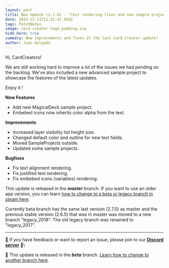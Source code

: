 ```yaml
---
layout: post
title: New Update (2.7.0) - "Text rendering fixes and new sample project"
date: 2019-12-11T11:21:47.916Z
tags: PatchNotes
image: card-creator-logo_padding.svg
hide_hero: true
summary: New improvements and fixes of the last Card Creator update!
author: Juan Delgado
---
```

<!--StartFragment-->

Hi, CardCreators!

We are still working hard to improve a lot of the issues we had pending on the backlog. We've also included a new advanced sample project to showcase the features of the latest updates.

Enjoy it !

**New Features**

* Add new MagicalDeck sample project.
* Embebed icons now inherits color alpha from the text.



**Improvements**

* Increased layer visibility list height size.
* Changed default color and outline for new text fields.
* Moved SampleProjects outside.
* Updated some sample projects.



**Bugfixes**

* Fix text alignment rendering.
* Fix justified text rendering.
* Fix embebed icons (variables) rendering.


This update is released in the ***master*** branch. If you want to use an older app version, you can learn [how to change to a beta or legacy branch in steam here](https://steamcommunity.com/linkfilter/?url=/blog/beta-and-legacy-versions).

Currently beta branch has the same last version (2.7.0) as master and the previous stable version (2.6.5) that was in master was moved to a new branch "legacy_2018". The old legacy branch was renamed to "legacy_2017".

---

📌 If you have feedback or want to report an issue, please join to our **[Discord server](http://discord.gg/pixelatto)** 💬\

📌 This update is released in the ***beta*** branch. [Learn how to change to another branch here](/blog/beta-and-legacy-versions).